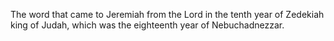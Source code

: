 The word that came to Jeremiah from the Lord in the tenth year of Zedekiah king of Judah, which was the eighteenth year of Nebuchadnezzar.
